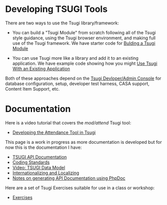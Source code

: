 Developing TSUGI Tools
======================

There are two ways to use the Tsugi library/framework:

* You can build a "Tsugi Module" from scratch following all of the
Tsugi style guidance, using the Tsugi browser environment, and
making full use of the Tsugi framework.
We have starter code for
[Bulding a Tsugi Module](https://github.com/tsugiproject/tsugi-php-module)

* You can use Tsugi more like a library and add it to an existing
application.   We have example code showing how you might
[Use Tsugi With an Existing Application](https://github.com/tsugiproject/tsugi-php-standalone)

Both of these approaches depend on the
[Tsugi Devloper/Admin Console](https://github.com/tsugiproject/tsugi)
for database configuration, setup, developer test harness,
CASA support, Content Item Support, etc.

Documentation
=============

Here is a video tutorial that covers the _mod/attend_ Tsugi tool:

* [Developing the Attendance Tool in Tsugi](https://www.youtube.com/watch?v=xMK8IjUQuz8&index=4&list=PLlRFEj9H3Oj5WZUjVjTJVBN18ozYSWMhw)

This page is a work in progress as more documentation is developed but
for now this is the documentation I have:

* [TSUGI API Documentation](http://do1.dr-chuck.com/tsugi/phpdoc/)
* [Coding Standards](CODING.md)
* [Video: TSUGI Data Model](https://www.youtube.com/watch?v=zXdNQGuXvuo&list=PLlRFEj9H3Oj5WZUjVjTJVBN18ozYSWMhw&index=4)
* [Internationalizing and Localizing](I18N.md)
* [Notes on generating API Documentation using PhpDoc](PHPDOC.md)

Here are a set of Tsugi Exercises suitable for use in a class or workshop:

* [Exercises](https://github.com/tsugiproject/tsugi-php-exercises)



